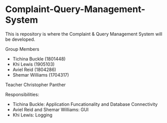 # Complaint-Query-Management-System

This is repository is where the Complaint & Query Management System will be developed.

Group Members 
- Tichina Buckle (1801448)
- Khi Lewis (1905103)
- Aviel Reid (1804286)
- Shemar Williams (1704317)

Teacher Christopher Panther

Responsibilities:
 - Tichina Buckle: Application Funcationality and Database Connectivity
 - Aviel Reid and Shemar Williams: GUI
 - Khi Lewis: Logging
